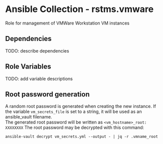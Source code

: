 # Ansible Collection - rstms.vmware

Role for management of VMWare Workstation VM instances

## Dependencies
TODO: describe dependencies

## Role Variables
TODO: add variable descriptions

## Root password generation
A random root password is generated when creating the new instance.
If the variable `vm_secrets_file` is set to a string, it will be used as an ansible_vault filename.  
The generated root password will be written as `<vm_hostname>_root: XXXXXXXX`
The root password may be decrypted with this command:
```
ansible-vault decrypt vm_secrets.yml --output - | jq -r .vmname_root
```
